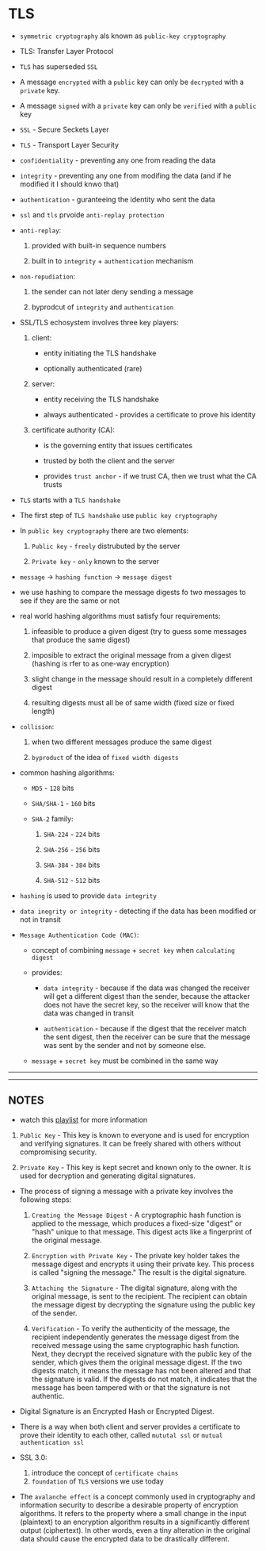 # TLS

- `symmetric cryptography` als known as `public-key cryptography`

- TLS: Transfer Layer Protocol

- `TLS` has superseded `SSL`

- A message `encrypted` with a `public` key can only be `decrypted` with a `private` key.

- A message `signed` with a `private` key can only be `verified` with a `public` key

- `SSL` - Secure Seckets Layer

- `TLS` - Transport Layer Security

- `confidentiality` - preventing any one from reading the data

- `integrity` - preventing any one from modifing the data (and if he modified it I should knwo that) 

- `authentication` - guranteeing the identity who sent the data

- `ssl` and `tls` prvoide `anti-replay protection`

- `anti-replay`:
    
    1. provided with built-in sequence numbers

    2. built in to `integrity` + `authentication` mechanism

- `non-repudiation`:
    
    1. the sender can not later deny sending a message

    2. byprodcut of `integrity` and `authentication`


- SSL/TLS echosystem involves three key players:
    
    1. client:

        - entity initiating the TLS handshake

        - optionally authenticated (rare)


    2. server:

        - entity receiving the TLS handshake

        - always authenticated - provides a certificate to prove his identity

    3. certificate authority (CA):

        - is the governing entity that issues certificates
        
        - trusted by both the client and the server
        
        - provides `trust anchor` - if we trust CA, then we trust what the CA trusts


- `TLS` starts with a `TLS handshake`

- The first step of `TLS handshake` use `public key cryptography`

- In `public key cryptography` there are two elements:

    1. `Public key` - `freely` distrubuted by the server

    2. `Private key` - `only` known to the server
    
- `message` -> `hashing function` -> `message digest`

- we use hashing to compare the message digests fo two messages to see if they are the same or not

- real world hashing algorithms must satisfy four requirements:
    
    1. infeasible to produce a given digest (try to guess some messages that produce the same digest)
    
    2. imposible to extract the original message from a given digest (hashing is rfer to as one-way encryption)
    
    3. slight change in the message should result in a completely different digest
    
    4. resulting digests must all be of same width (fixed size or fixed length)
    
- `collision`: 

    1. when two different messages produce the same digest   
    
    2. `byproduct` of the idea of `fixed width digests`
    
- common hashing algorithms:

    - `MD5` - `128` bits
    
    - `SHA/SHA-1` - `160` bits
   
    - `SHA-2` family:

        1. `SHA-224` - `224` bits
        
        2. `SHA-256` - `256` bits

        3. `SHA-384` - `384` bits

        4. `SHA-512` - `512` bits
         

- `hashing` is used to provide `data integrity`

- `data inegrity or integrity` - detecting if the data has been modified or not in transit

- `Message Authentication Code (MAC)`:

    - concept of combining `message` + `secret key` when `calculating digest`
    
    - provides:

        + `data integrity` - because if the data was changed the receiver will get a different digest than the sender, because the attacker does not have the secret key, so the receiver will know that the data was changed in transit

        + `authentication` - because if the digest that the receiver match the sent digest, then the receiver can be sure that the message was sent by the sender and not by someone else.
        
    - `message` + `secret key` must be combined in the same way

---
---

## NOTES

- watch this [playlist](https://www.youtube.com/playlist?list=PLIFyRwBY_4bTwRX__Zn4-letrtpSj1mzY) for more information

1. `Public Key` - This key is known to everyone and is used for encryption and verifying signatures. It can be freely shared with others without compromising security.

2. `Private Key` - This key is kept secret and known only to the owner. It is used for decryption and generating digital signatures.

- The process of signing a message with a private key involves the following steps:

   1. `Creating the Message Digest` - A cryptographic hash function is applied to the message, which produces a fixed-size "digest" or "hash" unique to that message. This digest acts like a fingerprint of the original message.

   2. `Encryption with Private Key` - The private key holder takes the message digest and encrypts it using their private key. This process is called "signing the message." The result is the digital signature.

   3. `Attaching the Signature` - The digital signature, along with the original message, is sent to the recipient. The recipient can obtain the message digest by decrypting the signature using the public key of the sender.

   4. `Verification` - To verify the authenticity of the message, the recipient independently generates the message digest from the received message using the same cryptographic hash function. Next, they decrypt the received signature with the public key of the sender, which gives them the original message digest. If the two digests match, it means the message has not been altered and that the signature is valid. If the digests do not match, it indicates that the message has been tampered with or that the signature is not authentic.



-  Digital Signature is an Encrypted Hash or Encrypted Digest.

- There is a way when both client and server provides a certificate to prove their identity to each other, called `mututal ssl` or `mutual authentication ssl`

- SSL  3.0:
    1.  introduce the concept of `certificate chains`
    2. `foundation` of `TLS` versions we use today



- The `avalanche effect` is a concept commonly used in cryptography and information security to describe a desirable property of encryption algorithms. It refers to the property where a small change in the input (plaintext) to an encryption algorithm results in a significantly different output (ciphertext). In other words, even a tiny alteration in the original data should cause the encrypted data to be drastically different.
